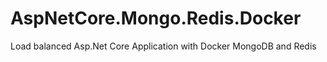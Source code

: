 # AspNetCore.Mongo.Redis.Docker
Load balanced Asp.Net Core Application with Docker MongoDB and Redis
